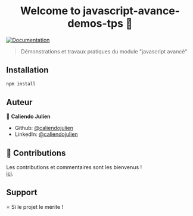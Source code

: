 <h1 align="center">Welcome to javascript-avance-demos-tps 👋</h1>
<p>
  <a href="https://github.com/ENIecole/javascript-avance" target="_blank">
    <img alt="Documentation" src="https://img.shields.io/badge/documentation-yes-brightgreen.svg" />
  </a>
</p>

> Démonstrations et travaux pratiques du module &#34;javascript avancé&#34;

## Installation

```sh
npm install
```

## Auteur

👤 **Caliendo Julien**

* Github: [@caliendojulien](https://github.com/caliendojulien)
* LinkedIn: [@caliendojulien](https://linkedin.com/in/caliendojulien)

## 🤝 Contributions

Les contributions et commentaires sont les bienvenus !<br /> [ici](https://github.com/ENIecole/javascript-avance-demos-tps/issues). 

## Support

⭐️ Si le projet le mérite !